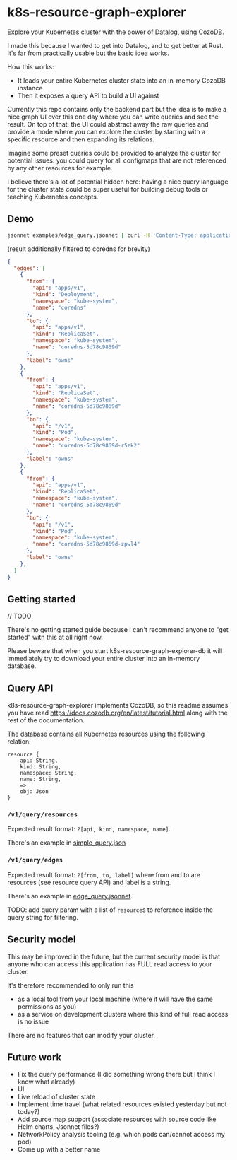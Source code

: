 # k8s-resource-graph-explorer

Explore your Kubernetes cluster with the power of Datalog, using [CozoDB](https://www.cozodb.org/).

I made this because I wanted to get into Datalog, and to get better at Rust.
It's far from practically usable but the basic idea works. 

How this works:

- It loads your entire Kubernetes cluster state into an in-memory CozoDB instance
- Then it exposes a query API to build a UI against

Currently this repo contains only the backend part but the idea is to make a nice graph UI over this one day
where you can write queries and see the result. 
On top of that, the UI could abstract away the raw queries and provide a mode where you can explore the cluster
by starting with a specific resource and then expanding its relations. 

Imagine some preset queries could be provided to analyze the cluster for potential issues: 
you could query for all configmaps that are not referenced by any other resources for example.

I believe there's a lot of potential hidden here: 
having a nice query language for the cluster state could be super useful for building debug tools or teaching Kubernetes concepts.

## Demo

```bash
jsonnet examples/edge_query.jsonnet | curl -H 'Content-Type: application/json' -d@- http://127.0.0.1:3000/v1/query/edges | jq
```

(result additionally filtered to coredns for brevity)

```json
{
  "edges": [
    {
      "from": {
        "api": "apps/v1",
        "kind": "Deployment",
        "namespace": "kube-system",
        "name": "coredns"
      },
      "to": {
        "api": "apps/v1",
        "kind": "ReplicaSet",
        "namespace": "kube-system",
        "name": "coredns-5d78c9869d"
      },
      "label": "owns"
    },
    {
      "from": {
        "api": "apps/v1",
        "kind": "ReplicaSet",
        "namespace": "kube-system",
        "name": "coredns-5d78c9869d"
      },
      "to": {
        "api": "/v1",
        "kind": "Pod",
        "namespace": "kube-system",
        "name": "coredns-5d78c9869d-r5zk2"
      },
      "label": "owns"
    },
    {
      "from": {
        "api": "apps/v1",
        "kind": "ReplicaSet",
        "namespace": "kube-system",
        "name": "coredns-5d78c9869d"
      },
      "to": {
        "api": "/v1",
        "kind": "Pod",
        "namespace": "kube-system",
        "name": "coredns-5d78c9869d-zpwl4"
      },
      "label": "owns"
    },
  ]
}
```

## Getting started

// TODO

There's no getting started guide because I can't recommend anyone to "get started" with this at all right now.

Please beware that when you start k8s-resource-graph-explorer-db it will immediately try to download your entire cluster into an in-memory database.

## Query API

k8s-resource-graph-explorer implements CozoDB, so this readme assumes you have read 
https://docs.cozodb.org/en/latest/tutorial.html along with the rest of the documentation.

The database contains all Kubernetes resources using the following relation:

```
resource {
    api: String,
    kind: String,
    namespace: String,
    name: String,
    =>
    obj: Json
}
```

### `/v1/query/resources`

Expected result format: `?[api, kind, namespace, name]`.

There's an example in [simple_query.json](./k8s-resource-graph-explorer-db/examples/simple_query.json)

### `/v1/query/edges`

Expected result format: `?[from, to, label]` where from and to are resources (see resource query API) and label is a string.

There's an example in [edge_query.jsonnet](./k8s-resource-graph-explorer-db/examples/edge_query.jsonnet).

TODO: add query param with a list of `resource`s to reference inside the query string for filtering.

## Security model

This may be improved in the future, but the current security model is
that anyone who can access this application has FULL read access to your cluster.

It's therefore recommended to only run this 

- as a local tool from your local machine (where it will have the same permissions as you)
- as a service on development clusters where this kind of full read access is no issue

There are no features that can modify your cluster.

## Future work

- Fix the query performance (I did something wrong there but I think I know what already)
- UI
- Live reload of cluster state
- Implement time travel (what related resources existed yesterday but not today?)
- Add source map support (associate resources with source code like Helm charts, Jsonnet files?)
- NetworkPolicy analysis tooling (e.g. which pods can/cannot access my pod)
- Come up with a better name
